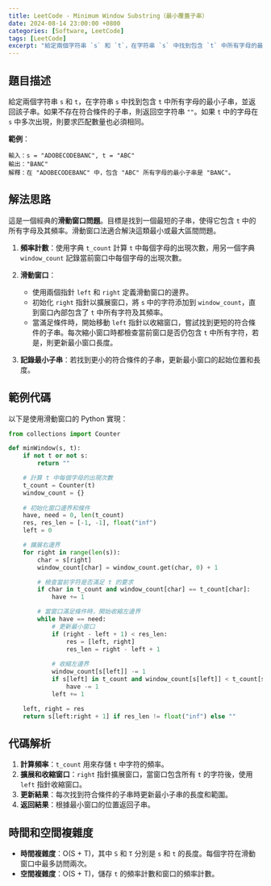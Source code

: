 ```yaml
---
title: LeetCode - Minimum Window Substring（最小覆蓋子串）
date: 2024-08-14 23:00:00 +0800
categories: [Software, LeetCode]
tags: [LeetCode] 
excerpt: "給定兩個字符串 `s` 和 `t`，在字符串 `s` 中找到包含 `t` 中所有字母的最小子串，並返回該子串。如果不存在符合條件的子串，則返回空字符串。如果 `t` 中的字母在 `s` 中多次出現，則要求匹配數量也必須相同"
---
```


## 題目描述
給定兩個字符串 `s` 和 `t`，在字符串 `s` 中找到包含 `t` 中所有字母的最小子串，並返回該子串。如果不存在符合條件的子串，則返回空字符串 `""`。如果 `t` 中的字母在 `s` 中多次出現，則要求匹配數量也必須相同。

**範例**：

```
輸入：s = "ADOBECODEBANC", t = "ABC"
輸出："BANC"
解釋：在 "ADOBECODEBANC" 中，包含 "ABC" 所有字母的最小子串是 "BANC"。
```

## 解法思路
這是一個經典的**滑動窗口問題**。目標是找到一個最短的子串，使得它包含 `t` 中的所有字母及其頻率。滑動窗口法適合解決這類最小或最大區間問題。

1. **頻率計數**：使用字典 `t_count` 計算 `t` 中每個字母的出現次數，用另一個字典 `window_count` 記錄當前窗口中每個字母的出現次數。
  
2. **滑動窗口**：
   - 使用兩個指針 `left` 和 `right` 定義滑動窗口的邊界。
   - 初始化 `right` 指針以擴展窗口，將 `s` 中的字符添加到 `window_count`，直到窗口內部包含了 `t` 中所有字符及其頻率。
   - 當滿足條件時，開始移動 `left` 指針以收縮窗口，嘗試找到更短的符合條件的子串。每次縮小窗口時都檢查當前窗口是否仍包含 `t` 中所有字符，若是，則更新最小窗口長度。
  
3. **記錄最小子串**：若找到更小的符合條件的子串，更新最小窗口的起始位置和長度。

## 範例代碼

以下是使用滑動窗口的 Python 實現：

```python
from collections import Counter

def minWindow(s, t):
    if not t or not s:
        return ""

    # 計算 t 中每個字母的出現次數
    t_count = Counter(t)
    window_count = {}
    
    # 初始化窗口邊界和條件
    have, need = 0, len(t_count)
    res, res_len = [-1, -1], float("inf")
    left = 0

    # 擴展右邊界
    for right in range(len(s)):
        char = s[right]
        window_count[char] = window_count.get(char, 0) + 1

        # 檢查當前字符是否滿足 t 的要求
        if char in t_count and window_count[char] == t_count[char]:
            have += 1

        # 當窗口滿足條件時，開始收縮左邊界
        while have == need:
            # 更新最小窗口
            if (right - left + 1) < res_len:
                res = [left, right]
                res_len = right - left + 1
            
            # 收縮左邊界
            window_count[s[left]] -= 1
            if s[left] in t_count and window_count[s[left]] < t_count[s[left]]:
                have -= 1
            left += 1

    left, right = res
    return s[left:right + 1] if res_len != float("inf") else ""
```

## 代碼解析
1. **計算頻率**：`t_count` 用來存儲 `t` 中字符的頻率。
2. **擴展和收縮窗口**：`right` 指針擴展窗口，當窗口包含所有 `t` 的字符後，使用 `left` 指針收縮窗口。
3. **更新結果**：每次找到符合條件的子串時更新最小子串的長度和範圍。
4. **返回結果**：根據最小窗口的位置返回子串。

## 時間和空間複雜度
- **時間複雜度**：O(S + T)，其中 `S` 和 `T` 分別是 `s` 和 `t` 的長度。每個字符在滑動窗口中最多訪問兩次。
- **空間複雜度**：O(S + T)，儲存 `t` 的頻率計數和窗口的頻率計數。
